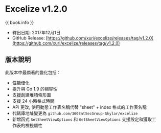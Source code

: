 # Excelize v1.2.0

{{ book.info }}

* 釋出日期: 2017年12月1日
* GitHub Release: [https://github.com/xuri/excelize/releases/tag/v1.2.0](https://github.com/xuri/excelize/releases/tag/v1.2.0)

## 版本說明

此版本中最顯著的變化包括：

* 性能優化
* 提升與 Go 1.9 的相容性
* 支援創建堆積條形圖
* 支援 24 小時格式時間
* API 更改, 使用動態工作表名稱代替 "sheet" + index 格式的工作表名稱
* 代碼庫地址變更為 `github.com/360EntSecGroup-Skylar/excelize`
* 新增函式 `SetSheetViewOptions` 和 `GetSheetViewOptions` 支援設定和獲取工作表的檢視屬性
